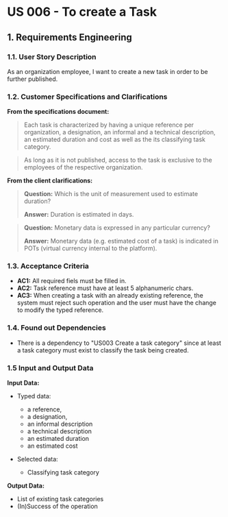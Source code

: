 # US 006 - To create a Task

## 1. Requirements Engineering


### 1.1. User Story Description


As an organization employee, I want to create a new task in order to be further published.



### 1.2. Customer Specifications and Clarifications


**From the specifications document:**

>	Each task is characterized by having a unique reference per organization, a designation, an informal and a technical description, an estimated duration and cost as well as the its classifying task category.


>	As long as it is not published, access to the task is exclusive to the employees of the respective organization.



**From the client clarifications:**

> **Question:** Which is the unit of measurement used to estimate duration?
>
> **Answer:** Duration is estimated in days.


> **Question:** Monetary data is expressed in any particular currency?
>
> **Answer:** Monetary data (e.g. estimated cost of a task) is indicated in POTs (virtual currency internal to the platform).


### 1.3. Acceptance Criteria


* **AC1:** All required fiels must be filled in.
* **AC2:** Task reference must have at least 5 alphanumeric chars.
* **AC3:** When creating a task with an already existing reference, the system must reject such operation and the user must have the change to modify the typed reference.


### 1.4. Found out Dependencies


* There is a dependency to "US003 Create a task category" since at least a task category must exist to classify the task being created.


### 1.5 Input and Output Data


**Input Data:**

* Typed data:
    * a reference,
    * a designation,
    * an informal description
    * a technical description
    * an estimated duration
    * an estimated cost

* Selected data:
    * Classifying task category


**Output Data:**

* List of existing task categories
* (In)Success of the operation